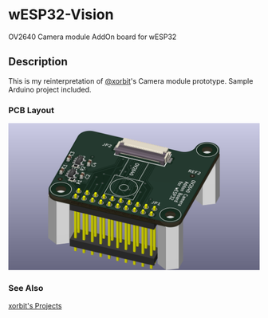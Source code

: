 # wESP32-Vision
OV2640 Camera module AddOn board for wESP32

## Description
This is my reinterpretation of [@xorbit](https://github.com/xorbit)'s Camera module prototype.  Sample Arduino project included.

### PCB Layout
![wESP32-Vision Board Image](wESP32-Vision.png "Apple II Prototyping Expansion Card (mini version)")

### See Also
[xorbit's Projects](https://github.com/xorbit?tab=repositories)
